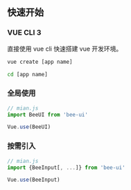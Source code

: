 ## 快速开始

### VUE CLI 3

直接使用 vue cli 快速搭建 vue 开发环境。

``` bash
vue create [app name]

cd [app name]
```

### 全局使用

``` js
// mian.js
import BeeUI from 'bee-ui'

Vue.use(BeeUI)
```

### 按需引入

``` js
// mian.js
import {BeeInput[, ...]} from 'bee-ui'

Vue.use(BeeInput)
```
